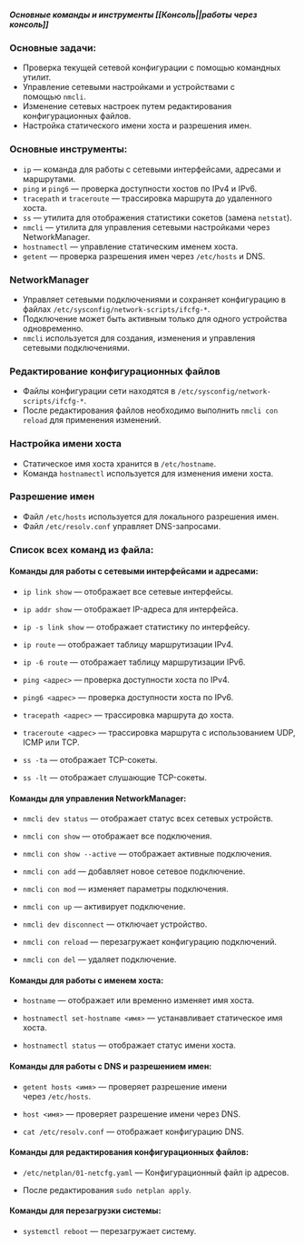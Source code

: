 ##### Основные команды и инструменты [[Консоль||работы через консоль]]

### Основные задачи:
-  Проверка текущей сетевой конфигурации с помощью командных утилит.
- Управление сетевыми настройками и устройствами с помощью `nmcli`.
- Изменение сетевых настроек путем редактирования конфигурационных файлов.
- Настройка статического имени хоста и разрешения имен.

### Основные инструменты:
- `ip` — команда для работы с сетевыми интерфейсами, адресами и маршрутами.
- `ping` и `ping6` — проверка доступности хостов по IPv4 и IPv6.
- `tracepath` и `traceroute` — трассировка маршрута до удаленного хоста.
- `ss` — утилита для отображения статистики сокетов (замена `netstat`).
- `nmcli` — утилита для управления сетевыми настройками через NetworkManager.
- `hostnamectl` — управление статическим именем хоста.
- `getent` — проверка разрешения имен через `/etc/hosts` и DNS.

### NetworkManager
- Управляет сетевыми подключениями и сохраняет конфигурацию в файлах `/etc/sysconfig/network-scripts/ifcfg-*`.
- Подключение может быть активным только для одного устройства одновременно.
- `nmcli` используется для создания, изменения и управления сетевыми подключениями.
### Редактирование конфигурационных файлов
- Файлы конфигурации сети находятся в `/etc/sysconfig/network-scripts/ifcfg-*`.
- После редактирования файлов необходимо выполнить `nmcli con reload` для применения изменений.

### Настройка имени хоста
- Статическое имя хоста хранится в `/etc/hostname`.
- Команда `hostnamectl` используется для изменения имени хоста.

### Разрешение имен

- Файл `/etc/hosts` используется для локального разрешения имен.
- Файл `/etc/resolv.conf` управляет DNS-запросами.

### Список всех команд из файла:

#### **Команды для работы с сетевыми интерфейсами и адресами:**

- `ip link show` — отображает все сетевые интерфейсы.
	
- `ip addr show` — отображает IP-адреса для интерфейса.
    
- `ip -s link show` — отображает статистику по интерфейсу.
    
- `ip route` — отображает таблицу маршрутизации IPv4.
    
- `ip -6 route` — отображает таблицу маршрутизации IPv6.
    
- `ping <адрес>` — проверка доступности хоста по IPv4.
    
- `ping6 <адрес>` — проверка доступности хоста по IPv6.
    
- `tracepath <адрес>` — трассировка маршрута до хоста.
    
- `traceroute <адрес>` — трассировка маршрута с использованием UDP, ICMP или TCP.
       
- `ss -ta` — отображает TCP-сокеты.
    
- `ss -lt` — отображает слушающие TCP-сокеты.

#### **Команды для управления NetworkManager:**

- `nmcli dev status` — отображает статус всех сетевых устройств.
    
- `nmcli con show` — отображает все подключения.
    
- `nmcli con show --active` — отображает активные подключения.
    
- `nmcli con add` — добавляет новое сетевое подключение.
    
- `nmcli con mod` — изменяет параметры подключения.
    
- `nmcli con up` — активирует подключение.
    
- `nmcli dev disconnect` — отключает устройство.
    
- `nmcli con reload` — перезагружает конфигурацию подключений.
    
- `nmcli con del` — удаляет подключение.

#### **Команды для работы с именем хоста:**

- `hostname` — отображает или временно изменяет имя хоста.
    
- `hostnamectl set-hostname <имя>` — устанавливает статическое имя хоста.
    
- `hostnamectl status` — отображает статус имени хоста.

#### **Команды для работы с DNS и разрешением имен:**

- `getent hosts <имя>` — проверяет разрешение имени через `/etc/hosts`.
    
- `host <имя>` — проверяет разрешение имени через DNS.
    
- `cat /etc/resolv.conf` — отображает конфигурацию DNS.

#### **Команды для редактирования конфигурационных файлов:**

- `/etc/netplan/01-netcfg.yaml` — Конфигурационный файл ip адресов. 
	
- После редактирования `sudo netplan apply`.

#### **Команды для перезагрузки системы:**

- `systemctl reboot` — перезагружает систему.